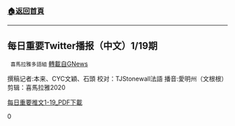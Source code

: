 ###  [:house:返回首頁](https://github.com/ourhimalayas/txt)
---

## 每日重要Twitter播报（中文）1/19期
` 喜馬拉雅多語組` [轉載自GNews](https://gnews.org/zh-hans/795088/)

撰稿记者:本来、CYC文穎、石頭
校对：TJStonewall法語
播音:愛明州（文根根）
剪辑：喜馬拉雅2020

[每日重要推文1-19\_PDF](https://gnews.org/wp-content/uploads/2021/01/1-19_-已轉檔-3.pdf)[下載](https://gnews.org/wp-content/uploads/2021/01/1-19_-已轉檔-3.pdf)

0
